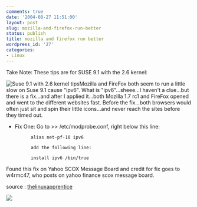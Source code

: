 ```yaml
---
comments: true
date: '2004-08-27 11:51:00'
layout: post
slug: mozilla-and-firefox-run-better
status: publish
title: mozilla and firefox run better
wordpress_id: '27'
categories:
- Linux
---
```


Take Note: These tips are for SUSE 9.1 with the 2.6 kernel:              

![Suse 9.1 with 2.6 kernel tips](http://www.thelinuxapprentice.com/images/ipv6fixsm.gif)Mozilla and FireFox both seem to run a little slow on Suse 9.1 cause "ipv6". What is "ipv6"...sheee...I haven't a clue...but there is a fix...and after I applied it...both Mozilla 1.7 rc1 and FireFox opened and went to the different websites fast. Before the fix...both browsers would often just sit and spin their little icons...and never reach the sites before they timed out. 

              

  * Fix One: Go to >> /etc/modprobe.conf, right below this                  line:
  
              alias net-pf-10 ipv6
  
              add the following line:
  
              install ipv6 /bin/true
  
Found this fix on Yahoo SCOX Message Board and credit for fix goes to w4rmc47, who posts on yahoo finance scox message board.

  

  
source : [thelinuxapprentice](http://www.thelinuxapprentice.com/)

[![](http://www.feedburner.com/fb/images/pub/flchklt.gif)](http://feeds.feedburner.com/zekussuse)
